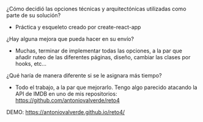 ¿Cómo decidió las opciones técnicas y arquitectónicas utilizadas como parte de su solución?

* Práctica y esqueleto creado por create-react-app

¿Hay alguna mejora que pueda hacer en su envío?

* Muchas, terminar de implementar todas las opciones, a la par que añadir ruteo de las diferentes páginas, diseño, cambiar las clases por hooks, etc...

¿Qué haría de manera diferente si se le asignara más tiempo?

* Todo el trabajo, a la par que mejorarlo. Tengo algo parecido atacando la API de IMDB en uno de mis repositorios: https://github.com/antoniovalverde/reto4

DEMO: https://antoniovalverde.github.io/reto4/
